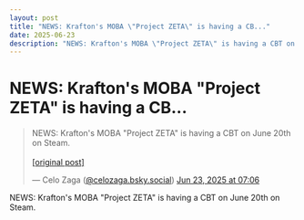 ```yaml
---
layout: post
title: "NEWS: Krafton's MOBA \"Project ZETA\" is having a CB..."
date: 2025-06-23
description: "NEWS: Krafton's MOBA \"Project ZETA\" is having a CBT on June 20th on Steam."
---
```


<h1 class="bluesky-post-title">NEWS: Krafton's MOBA "Project ZETA" is having a CB...</h1>

<blockquote class="bluesky-embed" data-bluesky-uri="at://did:plc:lmh6rennptq77inaztnovw4b/app.bsky.feed.post/3lsazgodfsb2f" data-bluesky-embed-color-mode="system">
<p lang="">NEWS: Krafton's MOBA "Project ZETA" is having a CBT on June 20th on Steam.<br><br><a href="https://bsky.app/profile/celozaga.bsky.social/post/3lsazgodfsb2f">[original post]</a></p>
&mdash; Celo Zaga (<a href="https://bsky.app/profile/did:plc:lmh6rennptq77inaztnovw4b?ref_src=embed">@celozaga.bsky.social</a>) <a href="https://bsky.app/profile/celozaga.bsky.social/post/3lsazgodfsb2f?ref_src=embed">Jun 23, 2025 at 07:06</a>
</blockquote>
<script async src="https://embed.bsky.app/static/embed.js" charset="utf-8"></script>

<p class="bluesky-post-description">NEWS: Krafton's MOBA "Project ZETA" is having a CBT on June 20th on Steam.</p>
